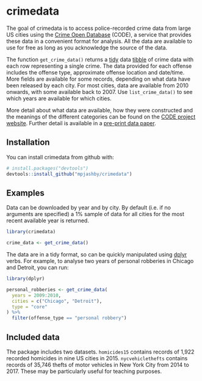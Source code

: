 
crimedata
=========

The goal of crimedata is to access police-recorded crime data from large US cities using the [Crime Open Database](https://osf.io/zyaqn/) (CODE), a service that provides these data in a convenient format for analysis. All the data are available to use for free as long as you acknowledge the source of the data.

The function `get_crime_data()` returns a [tidy](https://CRAN.R-project.org/package=tidyr) data [tibble](https://CRAN.R-project.org/package=tibble) of crime data with each row representing a single crime. The data provided for each offense includes the offense type, approximate offense location and date/time. More fields are available for some records, depending on what data have been released by each city. For most cities, data are available from 2010 onwards, with some available back to 2007. Use `list_crime_data()` to see which years are available for which cities.

More detail about what data are available, how they were constructed and the meanings of the different categories can be found on the [CODE project website](https://osf.io/zyaqn/). Further detail is available in a [pre-print data paper](https://doi.org/10.31235/osf.io/9y7qz).

Installation
------------

You can install crimedata from github with:

``` r
# install.packages("devtools")
devtools::install_github("mpjashby/crimedata")
```

Examples
--------

Data can be downloaded by year and by city. By default (i.e. if no arguments are specified) a 1% sample of data for all cities for the most recent available year is returned.

``` r
library(crimedata)

crime_data <- get_crime_data()
```

The data are in a tidy format, so can be quickly manipulated using [dplyr](https://CRAN.R-project.org/package=dplyr) verbs. For example, to analyse two years of personal robberies in Chicago and Detroit, you can run:

``` r
library(dplyr)

personal_robberies <- get_crime_data(
  years = 2009:2010, 
  cities = c("Chicago", "Detroit"), 
  type = "core"
) %>% 
  filter(offense_type == "personal robbery")
```

Included data
-------------

The package includes two datasets. `homicides15` contains records of 1,922 recorded homicides in nine US cities in 2015. `nycvehiclethefts` contains records of 35,746 thefts of motor vehicles in New York City from 2014 to 2017. These may be particularly useful for teaching purposes.
